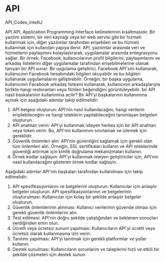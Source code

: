 # API
API_Codes_IntelliJ

API
API, Application Programming Interface kelimelerinin kısaltmasıdır. Bir yazılım sistemi, bir veri kaynağı veya bir web servisi gibi bir hizmeti kullanmak için, diğer yazılımlar tarafından erişebilen ve bu hizmeti kullanmak için kullanılan yapıya denir. API, yazılımlar arasında veri ve hizmetlerin paylaşımını kolaylaştırarak, uygulamalar arasında entegrasyonu sağlar.
Bir örnek; Facebook, kullanıcılarının profil bilgilerini, paylaşımlarını ve arkadaş listelerini diğer uygulamalar tarafından erişebilmelerine olanak tanıyan bir API sunar. Bir uygulama geliştirici, Facebook API'sini kullanarak, kullanıcının Facebook hesabındaki bilgileri okuyabilir ve bu bilgileri kullanarak uygulamalarını geliştirebilir. Örneğin, bir başka uygulama, kullanıcının Facebook arkadaş listesini kullanarak, kullanıcının arkadaşlarıyla birlikte hangi restoranları veya filmleri beğendiğini görüntüleyebilir.
bir API nasil baskalarinin kullanimina acilir?
Bir API'yi başkalarının kullanımına açmak için aşağıdaki adımlar takip edilmelidir:
1.	API belgesi oluşturun: API'nin nasıl kullanılacağını, hangi verilerin erişilebileceğini ve hangi isteklerin yapılabileceğini tanımlayan belgeleri oluşturun.
2.	API anahtarı verin: API'yi kullanmak isteyen herkes için bir API anahtarı veya token verin. Bu, API'nin kullanımını sınırlamak ve izlemek için gereklidir.
3.	Güvenlik önlemleri alın: API'nin güvenliğini sağlamak için gerekli olan tüm önlemleri alın. Örneğin, SSL sertifikaları kullanın ve API isteklerinde güvenliği artırmak için kimlik doğrulama mekanizmaları kullanın.
4.	Örnek kodlar sağlayın: API'yi kullanmak isteyen geliştiriciler için, API'nin nasıl kullanılacağını gösteren örnek kodlar sağlayin.

Aşağıdaki adımlar API'nin başkaları tarafından kullanılması için takip edilmelidir:
1.	API spesifikasyonlarını ve belgelerini oluşturun: Kullanıcılar için anlaşılır belgeler oluşturun. API spesifikasyonlarının ve belgelerinin oluşturulması: Kullanıcılar için kolay bir şekilde anlaşılır belgeler oluşturun.
2.	Güvenlik önlemlerinin alınması: Kullanıcı verilerinin güvende olması için gerekli güvenlik önlemlerini alın.
3.	Test edilmesi: API'nin doğru şekilde çalıştığından ve beklenen sonuçları verdiğinden emin olun.
4.	Ücretli veya ücretsiz sunum yapılması: Kullanıcıların API'yi ücretli veya ücretsiz olarak kullanmasına izin verin.
5.	Tanıtımı yapılması: API'yi tanıtmak için gerekli platformlar ve yollar kullanın.
6.	Destek sunulması: Kullanıcıların sorunlarını ve taleplerini hızlı ve etkili bir şekilde çözmeleri için destek sunun.


 
 
  



